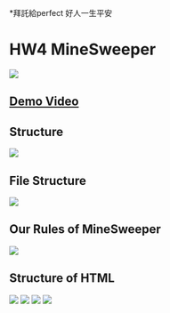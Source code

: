 *拜託給perfect 好人一生平安
# HW4 MineSweeper
![](https://i.imgur.com/pfsPBRR.png)
## [Demo Video](https://www.youtube.com/watch?v=mDx4bi-rA-Q)


## Structure
![](https://i.imgur.com/noioyH8.png)

## File Structure
![](https://i.imgur.com/LQWxcXW.png)

## Our Rules of MineSweeper
![](https://i.imgur.com/1Di60VR.png)

## Structure of HTML
![](https://i.imgur.com/18fudrr.png)
![](https://i.imgur.com/nLgxGL2.png)
![](https://i.imgur.com/5TwVv4A.png)
![](https://i.imgur.com/BvhORok.png)
